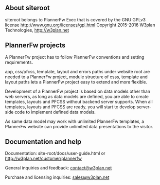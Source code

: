 About siteroot
----------------

siteroot belongs to PlannerFw Exec that is covered by the GNU GPLv3 license <http://www.gnu.org/licenses/gpl.html> 
Copyright 2015-2016 W3plan Technologies, http://w3plan.net



PlannerFw projects
-------------------

A PlannerFw project has to follow PlannerFw conventions and setting requirements.

app, css/pfcss, template, layout and errors paths under website root are needed to 
a PlannerFw project,  module structure of csss, template and layout paths lets a 
PlannerFw project easy to extend and more flexible.

Development of a PlannerFw project is based on data models other than web servers, 
as long as data models are defined, you are able to create templates, layouts and PFCSS
without backend server supports. When all templates, layouts and PFCSS are ready, you 
will start to develop server-side code to implement defined data models.

As same data model may work with unlimited PlannerFw templates, a PlannerFw website can
provide unlimited data presentations to the visitor.



Documentation and help
-----------------------

Documentation: site-root/docs/user-guide.html or http://w3plan.net/customer/plannerfw

General inquiries and feedback: contact@w3plan.net

Purchase and licensing inquiries: sales@w3plan.net
